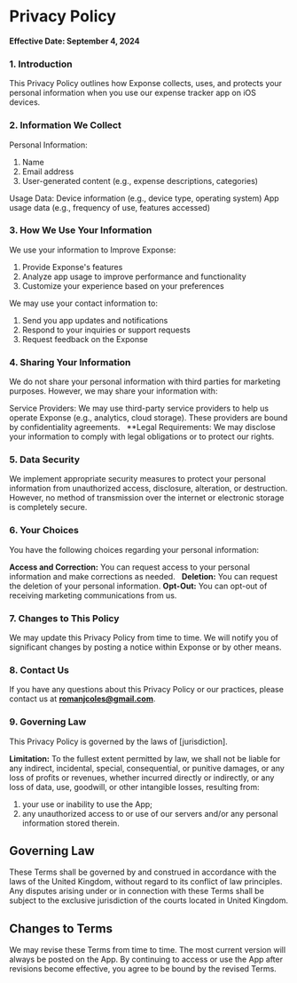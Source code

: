 # Privacy Policy

**Effective Date: September 4, 2024**

### 1. Introduction

This Privacy Policy outlines how Exponse collects, uses, and protects your personal information when you use our expense tracker app on iOS devices.

### 2. Information We Collect

Personal Information:
1. Name
2. Email address
3. User-generated content (e.g., expense descriptions, categories)

Usage Data:
Device information (e.g., device type, operating system)
App usage data (e.g., frequency of use, features accessed)

### 3. How We Use Your Information

We use your information to Improve Exponse:
1. Provide Exponse's features
2. Analyze app usage to improve performance and functionality
3. Customize your experience based on your preferences

We may use your contact information to:
1. Send you app updates and notifications
2. Respond to your inquiries or support requests
3. Request feedback on the Exponse

### 4. Sharing Your Information

We do not share your personal information with third parties for marketing purposes. However, we may share your information with:   

Service Providers: We may use third-party service providers to help us operate Exponse (e.g., analytics, cloud storage). These providers are bound by confidentiality agreements.   
**Legal Requirements: We may disclose your information to comply with legal obligations or to protect our rights.

### 5. Data Security

We implement appropriate security measures to protect your personal information from unauthorized access, disclosure, alteration, or destruction. However, no method of transmission over the internet or electronic storage is completely secure.   

### 6. Your Choices

You have the following choices regarding your personal information:

**Access and Correction:** You can request access to your personal information and make corrections as needed.   
**Deletion:** You can request the deletion of your personal information.
**Opt-Out:** You can opt-out of receiving marketing communications from us.   

### 7. Changes to This Policy

We may update this Privacy Policy from time to time. We will notify you of significant changes by posting a notice within Exponse or by other means.   

### 8. Contact Us

If you have any questions about this Privacy Policy or our practices, please contact us at **romanjcoles@gmail.com**.

### 9. Governing Law

This Privacy Policy is governed by the laws of [jurisdiction].

**Limitation:** To the fullest extent permitted by law, we shall not be liable for any indirect, incidental, special, consequential, or punitive damages, or any loss of profits
or revenues, whether incurred directly or indirectly, or any loss of data, use, goodwill, or other intangible losses,
resulting from: 
1. your use or inability to use the App;
2. any unauthorized access to or use of our servers and/or any personal information stored therein.

## Governing Law 
These Terms shall be governed by and construed in accordance with the laws of the United Kingdom, without regard to its conflict of law principles. Any disputes arising under or in connection with these Terms shall be subject to the exclusive jurisdiction of the courts located in United Kingdom.

## Changes to Terms
We may revise these Terms from time to time. The most current version will always be posted on the App. By continuing to access or use the App after revisions become effective, you agree to be bound by the revised Terms.
